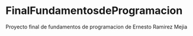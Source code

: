 # FinalFundamentosdeProgramacion
Proyecto final de fundamentos de programacion de Ernesto Ramirez Mejia

